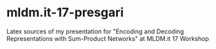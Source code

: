 # mldm.it-17-presgari
Latex sources of my presentation for "Encoding and Decoding Representations with Sum-Product Networks" at MLDM.it 17 Workshop
